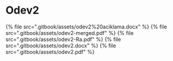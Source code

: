 # Odev2

<!--Index-->

{% file src=".gitbook/assets/odev2%20aciklama.docx" %}
{% file src=".gitbook/assets/odev2-merged.pdf" %}
{% file src=".gitbook/assets/odev2-Ra.pdf" %}
{% file src=".gitbook/assets/odev2.docx" %}
{% file src=".gitbook/assets/odev2.pdf" %}

<!--Index-->
